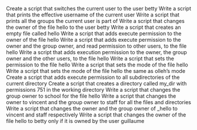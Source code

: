Create a script that switches the current user to the user betty
Write a script that prints the effective username of the current user
Write a script that prints all the groups the current user is part of
Write a script that changes the owner of the file hello to the user betty
Write a script that creates an empty file called hello
Write a script that adds execute permission to the owner of the file hello
Write a script that adds execute permission to the owner and the group owner, and read permission to other users, to the file hello
Write a script that adds execution permission to the owner, the group owner and the other users, to the file hello
Write a script that sets the permission to the file hello
Write a script that sets the mode of the file hello
Write a script that sets the mode of the file hello the same as olleh’s mode
Create a script that adds execute permission to all subdirectories of the current directory
Create a script that creates a directory called my_dir with permissions 751 in the working directory
Write a script that changes the group owner to school for the file hello
Write a script that changes the owner to vincent and the group owner to staff for all the files and directories
Write a script that changes the owner and the group owner of _hello to vincent and staff respectively
Write a script that changes the owner of the file hello to betty only if it is owned by the user guillaume
